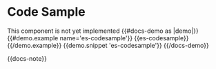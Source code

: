 # Code Sample

This component is not yet implemented
{{#docs-demo as |demo|}}
  {{#demo.example name='es-codesample'}}
    {{es-codesample}}
  {{/demo.example}}
  {{demo.snippet 'es-codesample'}}
{{/docs-demo}}

{{docs-note}}
